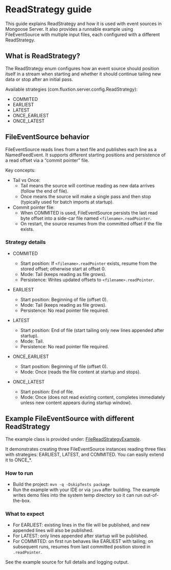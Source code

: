 # ReadStrategy guide

This guide explains ReadStrategy and how it is used with event sources in Mongoose Server. It also provides a runnable
example using FileEventSource with multiple input files, each configured with a different ReadStrategy.

## What is ReadStrategy?

The ReadStrategy enum configures how an event source should position itself in a stream when starting and whether it
should continue tailing new data or stop after an initial pass.

Available strategies (com.fluxtion.server.config.ReadStrategy):

- COMMITED
- EARLIEST
- LATEST
- ONCE_EARLIEST
- ONCE_LATEST

## FileEventSource behavior

FileEventSource reads lines from a text file and publishes each line as a NamedFeedEvent. It supports different starting
positions and persistence of a read offset via a “commit pointer” file.

Key concepts:

- Tail vs Once:
    - Tail means the source will continue reading as new data arrives (follow the end of file).
    - Once means the source will make a single pass and then stop (typically used for batch imports at startup).
- Commit pointer file:
    - When COMMITED is used, FileEventSource persists the last read byte offset into a side-car file named
      `<filename>.readPointer`.
    - On restart, the source resumes from the committed offset if the file exists.

### Strategy details

- COMMITED
    - Start position: If `<filename>.readPointer` exists, resume from the stored offset; otherwise start at offset 0.
    - Mode: Tail (keeps reading as file grows).
    - Persistence: Writes updated offsets to `<filename>.readPointer`.

- EARLIEST
    - Start position: Beginning of file (offset 0).
    - Mode: Tail (keeps reading as file grows).
    - Persistence: No read pointer file required.

- LATEST
    - Start position: End of file (start tailing only new lines appended after startup).
    - Mode: Tail.
    - Persistence: No read pointer file required.

- ONCE_EARLIEST
    - Start position: Beginning of file (offset 0).
    - Mode: Once (reads the file content at startup and stops).

- ONCE_LATEST
    - Start position: End of file.
    - Mode: Once (does not read existing content, completes immediately unless new content appears during startup
      window).

## Example FileEventSource with different ReadStrategy

The example class is provided under:
[FileReadStrategyExample](https://github.com/gregv12/fluxtion-server/blob/main/src/test/java/com/fluxtion/server/example/readstrategy/FileReadStrategyExample.java).

It demonstrates creating three FileEventSource instances reading three files with strategies: EARLIEST, LATEST, and
COMMITED. You can easily extend it to ONCE_*.

### How to run

- Build the project: `mvn -q -DskipTests package`
- Run the example with your IDE or via `java` after building. The example writes demo files into the system temp
  directory so it can run out-of-the-box.

### What to expect

- For EARLIEST: existing lines in the file will be published, and new appended lines will also be published.
- For LATEST: only lines appended after startup will be published.
- For COMMITED: on first run behaves like EARLIEST with tailing; on subsequent runs, resumes from last committed
  position stored in `.readPointer`.

See the example source for full details and logging output.

